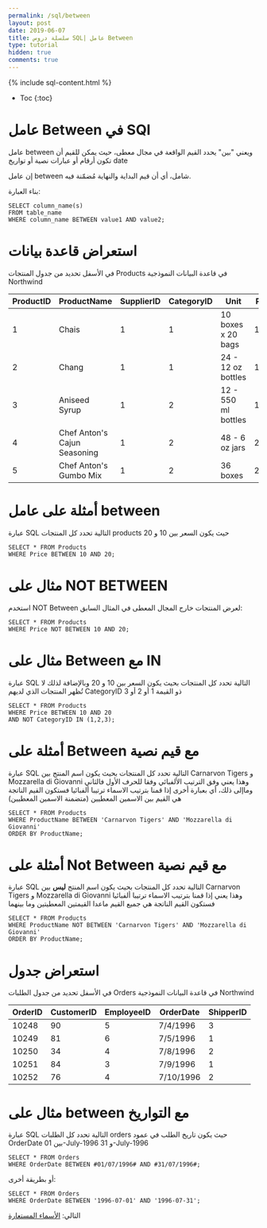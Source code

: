 ```yaml
---
permalink: /sql/between
layout: post
date: 2019-06-07
title: سلسلة دروس SQL| عامل Between
type: tutorial
hidden: true
comments: true
---
```


{% include sql-content.html %}

* Toc
{:toc}

<style>

table {
  direction: ltr;
}
</style>


# عامل Between في SQl

عامل between ويعني "بين" يحدد القيم الواقعة في مجال معطى، حيث يمكن للقيم أن تكون أرقام أو عبارات نصية أو تواريخ date

إن عامل between شامل، أي أن قيم البداية والنهاية مُضمّنة فيه.

بناء العبارة:

	SELECT column_name(s)
	FROM table_name
	WHERE column_name BETWEEN value1 AND value2;


# استعراض قاعدة  بيانات


في الأسفل تحديد من جدول المنتجات Products في قاعدة البيانات النموذجية Northwind


ProductID|	ProductName|	SupplierID|	CategoryID|	Unit|	Price
------|-------|------|-------|-------|-------
1|	Chais|	1|	1|	10 boxes x 20 bags|	18
2|	Chang|	1|	1|	24 - 12 oz bottles|	19
3|	Aniseed Syrup|	1|	2|	12 - 550 ml bottles|	10
4|	Chef Anton's Cajun Seasoning|	1|	2|	48 - 6 oz jars|	22
5|	Chef Anton's Gumbo Mix|	1|	2|	36 boxes|	21.35

# أمثلة على عامل between

عبارة SQL التالية تحدد كل المنتجات products حيث يكون السعر بين 10 و 20

	SELECT * FROM Products
	WHERE Price BETWEEN 10 AND 20;

# مثال على NOT BETWEEN

استخدم NOT Between لعرض المنتجات خارج المجال المعطى في المثال السابق:

	SELECT * FROM Products
	WHERE Price NOT BETWEEN 10 AND 20;

# مثال على Between مع IN

عبارة SQL التالية تحدد كل المنتجات بحيث يكون السعر بين 10 و 20 وبالإضافة لذلك لا تُظهر المنتجات الذي لديهم CategoryID ذو القيمة 1 أو 2 أو 3

	SELECT * FROM Products
	WHERE Price BETWEEN 10 AND 20
	AND NOT CategoryID IN (1,2,3);

# أمثلة على Between مع قيم نصية

عبارة SQL التالية تحدد كل المنتجات بحيث يكون اسم المنتج بين Carnarvon Tigers و Mozzarella di Giovanni وهذا يعني وفق الترتيب الألفبائي وفقا للحرف الأول فالثاني وماإلى ذلك، أي بعبارة أخرى إذا قمنا بترتيب الاسماء ترتيبا ألفبائيا فستكون القيم الناتجة هي القيم بين الاسمين المعطيين (متضمنة الاسمين المعطيين)

	SELECT * FROM Products
	WHERE ProductName BETWEEN 'Carnarvon Tigers' AND 'Mozzarella di Giovanni'
	ORDER BY ProductName;

# أمثلة على Not Between مع قيم نصية


عبارة SQL التالية تحدد كل المنتجات بحيث يكون اسم المنتج **ليس** بين Carnarvon Tigers و Mozzarella di Giovanni
وهذا يعني إذا قمنا بترتيب الاسماء ترتيبا ألفبائيا فستكون القيم الناتجة هي جميع القيم ماعدا القيمتين المعطيتين وما بينهما

	SELECT * FROM Products
	WHERE ProductName NOT BETWEEN 'Carnarvon Tigers' AND 'Mozzarella di Giovanni'
	ORDER BY ProductName;

# استعراض جدول

في الأسفل تحديد من جدول الطلبات Orders في قاعدة البيانات النموذجية Northwind

OrderID|	CustomerID|	EmployeeID|	OrderDate|	ShipperID
------|-------|-----|------|-------
10248|	90|	5|	7/4/1996|	3
10249|	81|	6|	7/5/1996|	1
10250|	34|	4|	7/8/1996|	2
10251|	84|	3|	7/9/1996|	1
10252|	76|	4|	7/10/1996|	2


# مثال على between مع التواريخ


عبارة SQL التالية تحدد كل الطلبات orders حيث يكون تاريخ الطلب في عمود OrderDate بين 01-July-1996 و 31-July-1996

	SELECT * FROM Orders
	WHERE OrderDate BETWEEN #01/07/1996# AND #31/07/1996#;

أو بطريقة أخرى:

	SELECT * FROM Orders
	WHERE OrderDate BETWEEN '1996-07-01' AND '1996-07-31';


التالي: [الأسماء المستعارة ](aliases)
